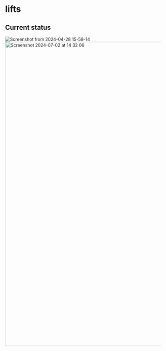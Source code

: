 # lifts

## Current status

![Screenshot from 2024-04-28 15-58-14](https://github.com/vrnvu/lifts/assets/12988581/f364da51-4c51-4c26-b8f1-6349722f73c4)
<img width="983" alt="Screenshot 2024-07-02 at 14 32 06" src="https://github.com/vrnvu/lifts/assets/12988581/e2bfe9fa-ad30-4856-875f-86a3b763d2ed">
